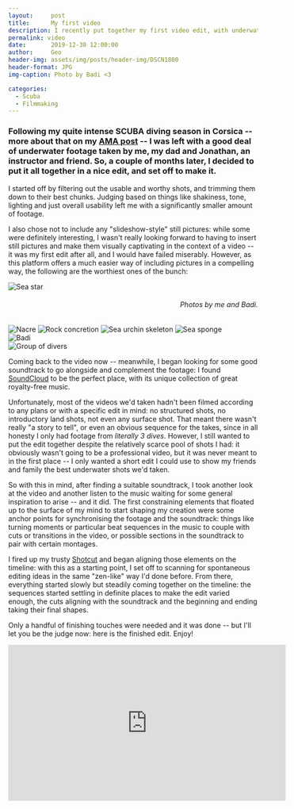 ```yaml
---
layout:     post
title:      My first video
description: I recently put together my first video edit, with underwater footage. Here's more
permalink: video
date:       2019-12-30 12:00:00
author:     Geo
header-img: assets/img/posts/header-img/DSCN1800
header-format: JPG
img-caption: Photo by Badi <3

categories:
  - Scuba
  - Filmmaking
---
```


### Following my quite intense SCUBA diving season in Corsica -- more about that on my [AMA post](/ama) -- I was left with a good deal of underwater footage taken by me, my dad and Jonathan, an instructor and friend. So, a couple of months later, I decided to put it all together in a nice edit, and set off to make it.

I started off by filtering out the usable and worthy shots, and trimming them down to their best chunks.
Judging based on things like shakiness, tone, lighting and just overall usability left me with a significantly smaller amount of footage.

I also chose not to include any "slideshow-style" still pictures: while some were definitely interesting, I wasn't really looking forward to having to insert still pictures and make them visually captivating in the context of a video -- it was my first edit after all, and I would have failed miserably.
However, as this platform offers a much easier way of including pictures in a compelling way, the following are the worthiest ones of the bunch:

<div class="inner-wrapper">
  <div class="sm-1-col lg-threequarter-col pull-left">
    <img src="/assets/img/posts/2019-12-30/1.JPG" alt="Sea star">
    <h6 style="text-align: right"><i>Photos by me and Badi.</i></h6>
  </div>

  <div class="sm-1-col lg-onequarter-col pull-right">
    <img src="/assets/img/posts/2019-12-30/2.JPG" alt="Nacre">
    <img src="/assets/img/posts/2019-12-30/3.JPG" alt="Rock concretion">
    <img src="/assets/img/posts/2019-12-30/4.JPG" alt="Sea urchin skeleton">
    <img src="/assets/img/posts/2019-12-30/5.JPG" alt="Sea sponge">
  </div>

  <div class="sm-1-col lg-2-col pull-left">
    <img src="/assets/img/posts/2019-12-30/6.JPG" alt="Badi">
  </div>

  <div class="sm-1-col lg-2-col pull-right">
    <img src="/assets/img/posts/2019-12-30/7.JPG" alt="Group of divers">
  </div>
</div>

Coming back to the video now -- meanwhile, I began looking for some good soundtrack to go alongside and complement the footage: I found [SoundCloud](https://soundcloud.com) to be the perfect place, with its unique collection of great royalty-free music.

Unfortunately, most of the videos we'd taken hadn't been filmed according to any plans or with a specific edit in mind: no structured shots, no introductory land shots, not even any surface shot.
That meant there wasn't really "a story to tell", or even an obvious sequence for the takes, since in all honesty I only had footage from *literally 3 dives*.
However, I still wanted to put the edit together despite the relatively scarce pool of shots I had: it obviously wasn't going to be a professional video, but it was never meant to in the first place -- I only wanted a short edit I could use to show my friends and family the best underwater shots we'd taken.

So with this in mind, after finding a suitable soundtrack, I took another look at the video and another listen to the music waiting for some general inspiration to arise -- and it did.
The first constraining elements that floated up to the surface of my mind to start shaping my creation were some anchor points for synchronising the footage and the soundtrack: things like turning moments or particular beat sequences in the music to couple with cuts or transitions in the video, or possible sections in the soundtrack to pair with certain montages.

I fired up my trusty [Shotcut](https://shotcut.org) and began aligning those elements on the timeline: with this as a starting point, I set off to scanning for spontaneous editing ideas in the same "zen-like" way I'd done before.
From there, everything started slowly but steadily coming together on the timeline: the sequences started settling in definite places to make the edit varied enough, the cuts aligning with the soundtrack and the beginning and ending taking their final shapes.

Only a handful of finishing touches were needed and it was done -- but I'll let you be the judge now: here is the finished edit. Enjoy!

<iframe width="560" height="315" src="https://www.youtube-nocookie.com/embed/diCON7DF-Cc" frameborder="0" allow="accelerometer; autoplay; encrypted-media; gyroscope; picture-in-picture" allowfullscreen></iframe>

<p>
</p>